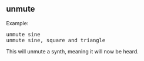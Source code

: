 ## unmute

Example:

<pre>
unmute sine
unmute sine, square and triangle
</pre>

This will unmute a synth, meaning it will now be heard.
